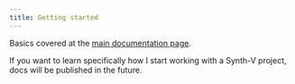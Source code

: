 ```yaml
---
title: Getting started
---
```


Basics covered at the [main documentation page](https://svdocs.dreamtonics.com/en/home).

If you want to learn specifically how I start working with a Synth-V project, docs will be published in the future.